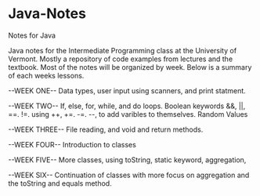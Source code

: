 # Java-Notes
Notes for Java

Java notes for the Intermediate Programming class at the University of Vermont. Mostly a repository of code examples from lectures and the textbook.
Most of the notes will be organized by week. Below is a summary of each weeks lessons. 

--WEEK ONE--
Data types, user input using scanners, and print statment.

--WEEK TWO--
If, else, for, while, and do loops. Boolean keywords &&, ||, ==. !=. using ++, +=. -=. --, to add varibles to themselves. Random Values

--WEEK THREE--
File reading, and void and return methods. 

--WEEK FOUR--
Introduction to classes 

--WEEK FIVE--
More classes, using toString, static keyword, aggregation,

--WEEK SIX--
Continuation of classes with more focus on aggregation and the toString and equals method.
